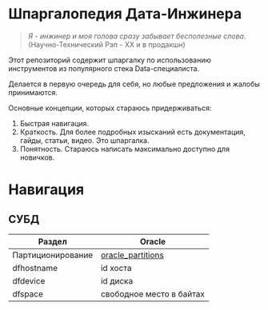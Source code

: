 # Шпаргалопедия Дата-Инжинера

>*Я - инжинер и моя голова сразу забывает бесполезные слова*. 
>(Научно-Технический Рэп - ХХ и в продакшн)


Этот репозиторий содержит шпаргалку по использованию инструментов из популярного стека Data-специалиста.

Делается в первую очередь для себя, но любые предложения и жалобы принимаются.

Основные концепции, которых стараюсь придерживаться:
1. Быстрая навигация. 
2. Краткость. Для более подробных изысканий есть документация, гайды, статьи, видео. Это шпаргалка.
3. Понятность. Стараюсь написать максимально доступно для новичков.


# Навигация
## СУБД

| Раздел            | Oracle                                            |
|-------------------|---------------------------------------------------|
| Партиционирование | [oracle_partitions](Oracle/oracle_partitions.md) |
| dfhostname        | id хоста                                          |
| dfdevice          | id диска                                          |
| dfspace           | свободное место в байтах                          |